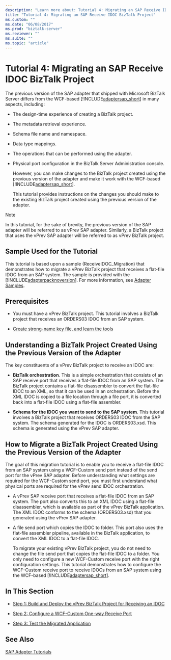 ```yaml
---
description: "Learn more about: Tutorial 4: Migrating an SAP Receive IDOC BizTalk Project"
title: "Tutorial 4: Migrating an SAP Receive IDOC BizTalk Project"
ms.custom: ""
ms.date: "06/08/2017"
ms.prod: "biztalk-server"
ms.reviewer: ""
ms.suite: ""
ms.topic: "article"
---
```

# Tutorial 4: Migrating an SAP Receive IDOC BizTalk Project
The previous version of the SAP adapter that shipped with Microsoft BizTalk Server differs from the WCF-based [!INCLUDE[adaptersap_short](../../includes/adaptersap-short-md.md)] in many aspects, including:  
  
- The design-time experience of creating a BizTalk project.  
  
- The metadata retrieval experience.  
  
- Schema file name and namespace.  
  
- Data type mappings.  
  
- The operations that can be performed using the adapter.  
  
- Physical port configuration in the BizTalk Server Administration console.  
  
  However, you can make changes to the BizTalk project created using the previous version of the adapter and make it work with the WCF-based [!INCLUDE[adaptersap_short](../../includes/adaptersap-short-md.md)].  
  
  This tutorial provides instructions on the changes you should make to the existing BizTalk project created using the previous version of the adapter.  
  
> [!NOTE]
>  In this tutorial, for the sake of brevity, the previous version of the SAP adapter will be referred to as vPrev SAP adapter. Similarly, a BizTalk project that uses the vPrev SAP adapter will be referred to as vPrev BizTalk project.  
  
## Sample Used for the Tutorial  
 This tutorial is based upon a sample (ReceiveIDOC_Migration) that demonstrates how to migrate a vPrev BizTalk project that receives a flat-file IDOC from an SAP system. The sample is provided with the [!INCLUDE[adapterpacknoversion](../../includes/adapterpacknoversion-md.md)]. For more information, see [Adapter Samples](../../adapters-and-accelerators/accelerator-rosettanet/adapter-samples.md).  
  
## Prerequisites  
  
-   You must have a vPrev BizTalk project. This tutorial involves a BizTalk project that receives an ORDERS03 IDOC from an SAP system.  
  
-   [Create strong-name key file, and learn the tools](../../adapters-and-accelerators/adapter-sap/prerequisites-to-create-sap-applications.md)

  
## Understanding a BizTalk Project Created Using the Previous Version of the Adapter  
 The key constituents of a vPrev BizTalk project to receive an IDOC are:  
  
-   **BizTalk orchestration**. This is a simple orchestration that consists of an SAP receive port that receives a flat-file IDOC from an SAP system. The BizTalk project contains a flat-file disassembler to convert the flat-file IDOC to an XML, so that it can be used in an orchestration. Before the XML IDOC is copied to a file location through a file port, it is converted back into a flat-file IDOC using a flat-file assembler.  
  
-   **Schema for the IDOC you want to send to the SAP system**. This tutorial involves a BizTalk project that receives ORDERS03 IDOC from the SAP system. The schema generated for the IDOC is ORDERS03.xsd. This schema is generated using the vPrev SAP adapter.  
  
## How to Migrate a BizTalk Project Created Using the Previous Version of the Adapter  
 The goal of this migration tutorial is to enable you to receive a flat-file IDOC from an SAP system using a WCF-Custom send port instead of the send port for the vPrev SAP adapter. Before understanding what settings are required for the WCF-Custom send port, you must first understand what physical ports are required for the vPrev send IDOC orchestration.  
  
- A vPrev SAP receive port that receives a flat-file IDOC from an SAP system. The port also converts this to an XML IDOC using a flat-file disassembler, which is available as part of the vPrev BizTalk application. The XML IDOC conforms to the schema (ORDERS03.xsd) that you generated using the vPrev SAP adapter.  
  
- A file send port which copies the IDOC to folder. This port also uses the flat-file assembler pipeline, available in the BizTalk application, to convert the XML IDOC to a flat-file IDOC.  
  
  To migrate your existing vPrev BizTalk project, you do not need to change the file send port that copies the flat-file IDOC to a folder. You only need to configure a new WCF-Custom receive port with the right configuration settings. This tutorial demonstrates how to configure the WCF-Custom receive port to receive IDOCs from an SAP system using the WCF-based [!INCLUDE[adaptersap_short](../../includes/adaptersap-short-md.md)].  
  
## In This Section  
  
-   [Step 1: Build and Deploy the vPrev BizTalk Project for Receiving an IDOC](../../adapters-and-accelerators/adapter-sap/step-1-build-and-deploy-the-vprev-biztalk-project-for-receiving-an-idoc.md)  
  
-   [Step 2: Configure a WCF-Custom One-way Receive Port](../../adapters-and-accelerators/adapter-sap/step-2-configure-a-wcf-custom-one-way-receive-port.md)  
  
-   [Step 3: Test the Migrated Application](../../adapters-and-accelerators/adapter-sap/step-3-test-the-migrated-application5.md)  
  
## See Also  
 [SAP Adapter Tutorials](../../adapters-and-accelerators/adapter-sap/sap-adapter-tutorials.md)
